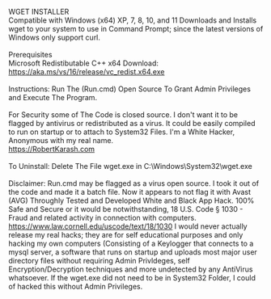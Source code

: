 WGET INSTALLER<br />
Compatible with Windows (x64) XP, 7, 8, 10, and 11
Downloads and Installs wget to your system to use in Command Prompt; since the latest versions of Windows only support curl.<br /><br />
Prerequisites<br />
Microsoft Redistibutable C++ x64 Download:<br />
https://aka.ms/vs/16/release/vc_redist.x64.exe<br /><br />
Instructions:
Run The (Run.cmd) Open Source To Grant Admin Privileges and Execute The Program.<br /><br />
For Security some of The Code is closed source. I don't want it to be flagged by antivirus or redistributed as a virus. It could be easily compiled to run on startup or to attach to System32 Files. I'm a White Hacker, Anonymous with my real name.<br />
https://RobertKarash.com<br /><br />
To Uninstall: Delete The File wget.exe in C:\\Windows\System32\wget.exe<br /><br />
Disclaimer: Run.cmd may be flagged as a virus open source. I took it out of the code and made it a batch file. Now it appears to not flag it with Avast (AVG) Throughly Tested and Developed White and Black App Hack. 100% Safe and Secure or it would be notwithstanding, 18 U.S. Code § 1030 - Fraud and related activity in connection with computers. https://www.law.cornell.edu/uscode/text/18/1030 I would never actually release my real hacks; they are for self educational purposes and only hacking my own computers (Consisting of a Keylogger that connects to a mysql server, a software that runs on startup and uploads most major user directory files without requiring Admin Privldeges, self Encryption/Decryption techniques and more undetected by any AntiVirus whatsoever. If the wget.exe did not need to be in System32 Folder, I could of hacked this without Admin Privileges.

